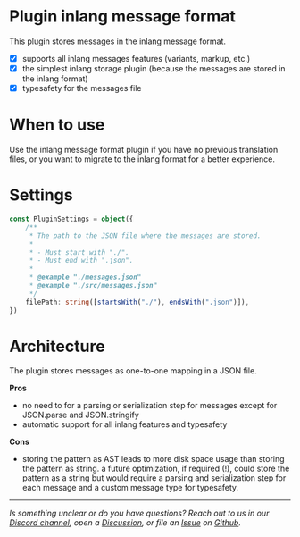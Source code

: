 # Plugin inlang message format

This plugin stores messages in the inlang message format. 

- [x] supports all inlang messages features (variants, markup, etc.)
- [x] the simplest inlang storage plugin (because the messages are stored in the inlang format)
- [x] typesafety for the messages file

# When to use

Use the inlang message format plugin if you have no previous translation files, or you want to migrate to the inlang format for a better experience.

# Settings

```typescript
const PluginSettings = object({
	/**
	 * The path to the JSON file where the messages are stored.
	 *
	 * - Must start with "./".
	 * - Must end with ".json".
	 *
	 * @example "./messages.json"
	 * @example "./src/messages.json"
	 */
	filePath: string([startsWith("./"), endsWith(".json")]),
})
```

# Architecture 

The plugin stores messages as one-to-one mapping in a JSON file. 

**Pros**

- no need to for a parsing or serialization step for messages except for JSON.parse and JSON.stringify
- automatic support for all inlang features and typesafety 

**Cons**

- storing the pattern as AST leads to more disk space usage than storing the pattern as string. a future optimization, if required (!), could store the pattern as a string but would require a parsing and serialization step for each message and a custom message type for typesafety.

---

_Is something unclear or do you have questions? Reach out to us in our [Discord channel](https://discord.gg/9vUg7Rr), open a [Discussion](https://github.com/inlang/monorepo/discussions), or file an [Issue](https://github.com/inlang/monorepo/issues) on [Github](https://github.com/inlang/monorepo)._
